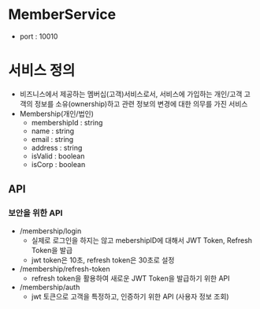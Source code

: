 # MemberService

- port : 10010


# 서비스 정의
- 비즈니스에서 제공하는 멤버십(고객)서비스로서, 서비스에 가입하는 개인/고객 고객의 정보를 소유(ownership)하고 관련 정보의 변경에 대한 의무를 가진 서비스
- Membership(개인/법인)
  - membershipId : string
  - name : string
  - email : string
  - address : string
  - isValid : boolean
  - isCorp : boolean


## API
### 보안을 위한 API
- /membership/login 
  - 실제로 로그인을 하지는 않고 mebershipID에 대해서 JWT Token, Refresh Token을 발급
  - jwt token은 10초, refresh token은 30초로 설정
- /membership/refresh-token
  - refresh token을 활용하여 새로운 JWT Token을 발급하기 위한 API
- /membership/auth
  - jwt 토큰으로 고객을 특정하고, 인증하기 위한 API (사용자 정보 조회)